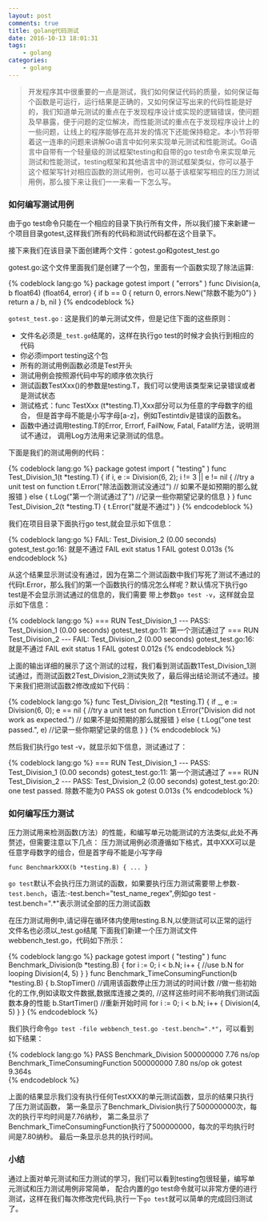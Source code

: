 ```yaml
---
layout: post
comments: true
title: golang代码测试
date: 2016-10-13 18:01:31
tags:
    - golang
categories:
    - golang
---
```


> 开发程序其中很重要的一点是测试，我们如何保证代码的质量，如何保证每个函数是可运行，运行结果是正确的，又如何保证写出来的代码性能是好的，我们知道单元测试的重点在于发现程序设计或实现的逻辑错误，使问题及早暴露，便于问题的定位解决，而性能测试的重点在于发现程序设计上的一些问题，让线上的程序能够在高并发的情况下还能保持稳定。本小节将带着这一连串的问题来讲解Go语言中如何来实现单元测试和性能测试。Go语言中自带有一个轻量级的测试框架testing和自带的go test命令来实现单元测试和性能测试，testing框架和其他语言中的测试框架类似，你可以基于这个框架写针对相应函数的测试用例，也可以基于该框架写相应的压力测试用例，那么接下来让我们一一来看一下怎么写。

<!-- more -->

### 如何编写测试用例

由于go test命令只能在一个相应的目录下执行所有文件，所以我们接下来新建一个项目目录gotest,这样我们所有的代码和测试代码都在这个目录下。

接下来我们在该目录下面创建两个文件：gotest.go和gotest_test.go

gotest.go:这个文件里面我们是创建了一个包，里面有一个函数实现了除法运算:

{% codeblock lang:go %}
    package gotest
    import (
        "errors"
    )
    func Division(a, b float64) (float64, error) {
        if b == 0 {
            return 0, errors.New("除数不能为0")
        }
        return a / b, nil
    }
{% endcodeblock %}

`gotest_test.go` : 这是我们的单元测试文件，但是记住下面的这些原则：

 - 文件名必须是`_test.go`结尾的，这样在执行go test的时候才会执行到相应的代码
 - 你必须import testing这个包
 - 所有的测试用例函数必须是Test开头
 - 测试用例会按照源代码中写的顺序依次执行
 - 测试函数TestXxx()的参数是testing.T，我们可以使用该类型来记录错误或者是测试状态
 - 测试格式：func TestXxx (t*testing.T),Xxx部分可以为任意的字母数字的组合，
   但是首字母不能是小写字母[a-z]，例如Testintdiv是错误的函数名。
 - 函数中通过调用testing.T的Error, Errorf, FailNow, Fatal, FatalIf方法，说明测试不通过，
   调用Log方法用来记录测试的信息。 

下面是我们的测试用例的代码：

{% codeblock lang:go %}
    package gotest
    import (
        "testing"
    )
    func Test_Division_1(t *testing.T) {
        if i, e := Division(6, 2); i != 3 || e != nil { //try a unit test on function
            t.Error("除法函数测试没通过") // 如果不是如预期的那么就报错
        } else {
            t.Log("第一个测试通过了") //记录一些你期望记录的信息
        }
    }
    func Test_Division_2(t *testing.T) {
        t.Error("就是不通过")
    }
{% endcodeblock %}
    
我们在项目目录下面执行go test,就会显示如下信息：

{% codeblock lang:go %}
    FAIL: Test_Division_2 (0.00 seconds)
    gotest_test.go:16: 就是不通过
    FAIL
    exit status 1
    FAIL    gotest  0.013s
{% endcodeblock %}

从这个结果显示测试没有通过，因为在第二个测试函数中我们写死了测试不通过的代码t.Error，那么我们的第一个函数执行的情况怎么样呢？默认情况下执行go test是不会显示测试通过的信息的，我们需要
带上参数`go test -v`，这样就会显示如下信息：

{% codeblock lang:go %}
    === RUN Test_Division_1
    --- PASS: Test_Division_1 (0.00 seconds)
        gotest_test.go:11: 第一个测试通过了
    === RUN Test_Division_2
    --- FAIL: Test_Division_2 (0.00 seconds)
        gotest_test.go:16: 就是不通过
    FAIL
    exit status 1
    FAIL    gotest  0.012s
{% endcodeblock %}
    
上面的输出详细的展示了这个测试的过程，我们看到测试函数1Test_Division_1测试通过，而测试函数2Test_Division_2测试失败了，最后得出结论测试不通过。接下来我们把测试函数2修改成如下代码：

{% codeblock lang:go %}
    func Test_Division_2(t *testing.T) {
        if _, e := Division(6, 0); e == nil { //try a unit test on function
            t.Error("Division did not work as expected.") // 如果不是如预期的那么就报错
        } else {
            t.Log("one test passed.", e) //记录一些你期望记录的信息
        }
    } 
{% endcodeblock %}

然后我们执行go test -v，就显示如下信息，测试通过了：

{% codeblock lang:go %}
=== RUN Test_Division_1
--- PASS: Test_Division_1 (0.00 seconds)
    gotest_test.go:11: 第一个测试通过了
=== RUN Test_Division_2
--- PASS: Test_Division_2 (0.00 seconds)
    gotest_test.go:20: one test passed. 除数不能为0
PASS
ok      gotest  0.013s
{% endcodeblock %}

### 如何编写压力测试

压力测试用来检测函数(方法）的性能，和编写单元功能测试的方法类似,此处不再赘述，但需要注意以下几点：
压力测试用例必须遵循如下格式，其中XXX可以是任意字母数字的组合，但是首字母不能是小写字母

    func BenchmarkXXX(b *testing.B) { ... }

`go test`默认不会执行压力测试的函数，如果要执行压力测试需要带上参数`-test.bench`，语法:-test.bench="test_name_regex",例如go test -test.bench=".*"表示测试全部的压力测试函数

在压力测试用例中,请记得在循环体内使用testing.B.N,以使测试可以正常的运行
文件名也必须以_test.go结尾
下面我们新建一个压力测试文件webbench_test.go，代码如下所示：

{% codeblock lang:go %}
    package gotest
    import (
        "testing"
    )
    func Benchmark_Division(b *testing.B) {
        for i := 0; i < b.N; i++ { //use b.N for looping 
            Division(4, 5)
        }
    }
    func Benchmark_TimeConsumingFunction(b *testing.B) {
        b.StopTimer() //调用该函数停止压力测试的时间计数
        //做一些初始化的工作,例如读取文件数据,数据库连接之类的,
        //这样这些时间不影响我们测试函数本身的性能
        b.StartTimer() //重新开始时间
        for i := 0; i < b.N; i++ {
            Division(4, 5)
        }
    }
{% endcodeblock %}
    
我们执行命令`go test -file webbench_test.go -test.bench=".*"`，可以看到如下结果：

{% codeblock lang:go %}
    PASS
    Benchmark_Division  500000000            7.76 ns/op
    Benchmark_TimeConsumingFunction 500000000            7.80 ns/op
    ok      gotest  9.364s  
{% endcodeblock %}

上面的结果显示我们没有执行任何TestXXX的单元测试函数，显示的结果只执行了压力测试函数，
第一条显示了Benchmark_Division执行了500000000次，每次的执行平均时间是7.76纳秒，
第二条显示了Benchmark_TimeConsumingFunction执行了500000000，每次的平均执行时间是7.80纳秒。
最后一条显示总共的执行时间。

### 小结

通过上面对单元测试和压力测试的学习，我们可以看到testing包很轻量，编写单元测试和压力测试用例非常简单，
配合内置的go test命令就可以非常方便的进行测试，这样在我们每次修改完代码,执行一下`go test`就可以简单的完成回归测试了。

               
                    
                    